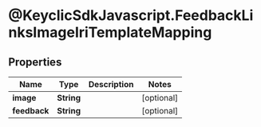 # @KeyclicSdkJavascript.FeedbackLinksImageIriTemplateMapping

## Properties
Name | Type | Description | Notes
------------ | ------------- | ------------- | -------------
**image** | **String** |  | [optional] 
**feedback** | **String** |  | [optional] 


